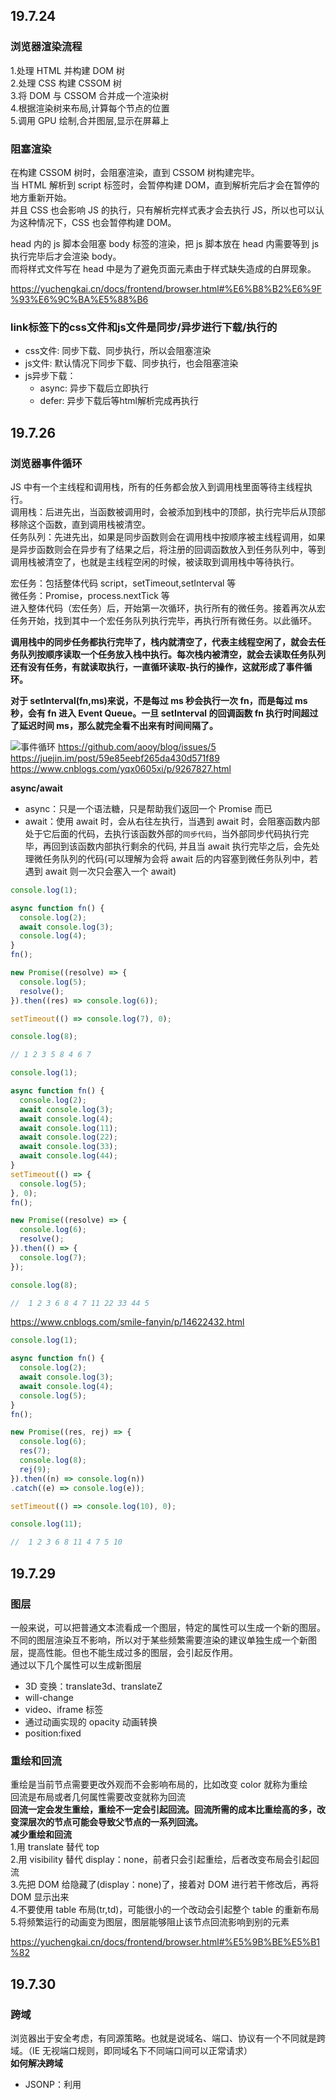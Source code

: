 ## 19.7.24

### 浏览器渲染流程

1.处理 HTML 并构建 DOM 树  
2.处理 CSS 构建 CSSOM 树  
3.将 DOM 与 CSSOM 合并成一个渲染树  
4.根据渲染树来布局,计算每个节点的位置  
5.调用 GPU 绘制,合并图层,显示在屏幕上

### 阻塞渲染

在构建 CSSOM 树时，会阻塞渲染，直到 CSSOM 树构建完毕。  
当 HTML 解析到 script 标签时，会暂停构建 DOM，直到解析完后才会在暂停的地方重新开始。  
并且 CSS 也会影响 JS 的执行，只有解析完样式表才会去执行 JS，所以也可以认为这种情况下，CSS 也会暂停构建 DOM。

head 内的 js 脚本会阻塞 body 标签的渲染，把 js 脚本放在 head 内需要等到 js 执行完毕后才会渲染 body。  
而将样式文件写在 head 中是为了避免页面元素由于样式缺失造成的白屏现象。

https://yuchengkai.cn/docs/frontend/browser.html#%E6%B8%B2%E6%9F%93%E6%9C%BA%E5%88%B6

### link标签下的css文件和js文件是同步/异步进行下载/执行的
- css文件: 同步下载、同步执行，所以会阻塞渲染
- js文件: 默认情况下同步下载、同步执行，也会阻塞渲染
- js异步下载：
  - async: 异步下载后立即执行
  - defer: 异步下载后等html解析完成再执行

## 19.7.26

### 浏览器事件循环

JS 中有一个主线程和调用栈，所有的任务都会放入到调用栈里面等待主线程执行。  
调用栈：后进先出，当函数被调用时，会被添加到栈中的顶部，执行完毕后从顶部移除这个函数，直到调用栈被清空。  
任务队列：先进先出，如果是同步函数则会在调用栈中按顺序被主线程调用，如果是异步函数则会在异步有了结果之后，将注册的回调函数放入到任务队列中，等到调用栈被清空了，也就是主线程空闲的时候，被读取到调用栈中等待执行。

宏任务：包括整体代码 script，setTimeout,setInterval 等  
微任务：Promise，process.nextTick 等  
进入整体代码（宏任务）后，开始第一次循环，执行所有的微任务。接着再次从宏任务开始，找到其中一个宏任务队列执行完毕，再执行所有微任务。以此循环。

**调用栈中的同步任务都执行完毕了，栈内就清空了，代表主线程空闲了，就会去任务队列按顺序读取一个任务放入栈中执行。每次栈内被清空，就会去读取任务队列还有没有任务，有就读取执行，一直循环读取-执行的操作，这就形成了事件循环。**

**对于 setInterval(fn,ms)来说，不是每过 ms 秒会执行一次 fn，而是每过 ms 秒，会有 fn 进入 Event Queue。一旦 setInterval 的回调函数 fn 执行时间超过了延迟时间 ms，那么就完全看不出来有时间间隔了。**

![事件循环](https://p1-jj.byteimg.com/tos-cn-i-t2oaga2asx/gold-user-assets/2017/11/21/15fdcea13361a1ec~tplv-t2oaga2asx-zoom-in-crop-mark:1304:0:0:0.awebp)
https://github.com/aooy/blog/issues/5  
https://juejin.im/post/59e85eebf265da430d571f89  
https://www.cnblogs.com/yqx0605xi/p/9267827.html

**async/await**

- async：只是一个语法糖，只是帮助我们返回一个 Promise 而已
- await：使用 await 时，会从右往左执行，当遇到 await 时，会阻塞函数内部处于它后面的代码，去执行该函数外部的`同步代码`，当外部同步代码执行完毕，再回到该函数内部执行剩余的代码, 并且当 await 执行完毕之后，会先处理微任务队列的代码(可以理解为会将 await 后的内容塞到微任务队列中，若遇到 await 则一次只会塞入一个 await)

```javascript
console.log(1);

async function fn() {
  console.log(2);
  await console.log(3);
  console.log(4);
}
fn();

new Promise((resolve) => {
  console.log(5);
  resolve();
}).then((res) => console.log(6));

setTimeout(() => console.log(7), 0);

console.log(8);

// 1 2 3 5 8 4 6 7
```

```javascript
console.log(1);

async function fn() {
  console.log(2);
  await console.log(3);
  await console.log(4);
  await console.log(11);
  await console.log(22);
  await console.log(33);
  await console.log(44);
}
setTimeout(() => {
  console.log(5);
}, 0);
fn();

new Promise((resolve) => {
  console.log(6);
  resolve();
}).then(() => {
  console.log(7);
});

console.log(8);

//  1 2 3 6 8 4 7 11 22 33 44 5
```

https://www.cnblogs.com/smile-fanyin/p/14622432.html

```javascript
console.log(1);

async function fn() {
  console.log(2);
  await console.log(3);
  await console.log(4);
  console.log(5);
}
fn();

new Promise((res, rej) => {
  console.log(6);
  res(7);
  console.log(8);
  rej(9);
}).then((n) => console.log(n))
.catch((e) => console.log(e));

setTimeout(() => console.log(10), 0);

console.log(11);

//  1 2 3 6 8 11 4 7 5 10
```
## 19.7.29

### 图层

一般来说，可以把普通文本流看成一个图层，特定的属性可以生成一个新的图层。不同的图层渲染互不影响，所以对于某些频繁需要渲染的建议单独生成一个新图层，提高性能。但也不能生成过多的图层，会引起反作用。  
通过以下几个属性可以生成新图层

- 3D 变换：translate3d、translateZ
- will-change
- video、iframe 标签
- 通过动画实现的 opacity 动画转换
- position:fixed

### 重绘和回流

重绘是当前节点需要更改外观而不会影响布局的，比如改变 color 就称为重绘  
回流是布局或者几何属性需要改变就称为回流  
**回流一定会发生重绘，重绘不一定会引起回流。回流所需的成本比重绘高的多，改变深层次的节点可能会导致父节点的一系列回流。**  
**减少重绘和回流**  
1.用 translate 替代 top  
2.用 visibility 替代 display：none，前者只会引起重绘，后者改变布局会引起回流  
3.先把 DOM 给隐藏了(display：none)了，接着对 DOM 进行若干修改后，再将 DOM 显示出来  
4.不要使用 table 布局(tr,td)，可能很小的一个改动会引起整个 table 的重新布局  
5.将频繁运行的动画变为图层，图层能够阻止该节点回流影响到别的元素

https://yuchengkai.cn/docs/frontend/browser.html#%E5%9B%BE%E5%B1%82

## 19.7.30

### 跨域

浏览器出于安全考虑，有同源策略。也就是说域名、端口、协议有一个不同就是跨域。（IE 无视端口规则，即同域名下不同端口间可以正常请求）  
**如何解决跨域**

- JSONP：利用<script>标签没有跨域限制的漏洞。通过<script>标签指向一个需要访问的地址并提供一个回调函数来接收数据。  
  JSONP 只限于 get 请求
- CORS:服务端设置 Access-Control-Allow-Origin 就可以开启 CORS。该属性表示哪些域名可以访问资源，如果设置通配符则表示所有网站都可以访问资源。
- document.domain:该方法只能应用于二级域名相同的情况下，比如 id.qq.com 和 game.qq.com 适用该方法。  
  只需要给页面添加 document.domain = 'qq.com'表示二级域名都相同就可以实现跨域。
- postMessage:常用于获取嵌入页面中的第三方页面数据，一个页面发送消息，另一个页面判断来源，并接收消息。

https://yuchengkai.cn/docs/frontend/browser.html#%E8%B7%A8%E5%9F%9F

## 19.8.1

### new 的过程

1.新生成一个对象  
2.链接到原型  
3.绑定 this  
4.返回新对象

- 以构造器的 prototype 属性为原型，创建新对象；
- 将 this(也就是上一句中的新对象)和调用参数传给构造器，执行；
- 如果构造器没有手动返回对象，则返回第一步创建的新对象，如果有，则舍弃掉第一步创建的新对象，返回手动 return 的对象。

```javascript
// 构造器函数
let Parent = function (name, age) {
  this.name = name;
  this.age = age;
};
Parent.prototype.sayName = function () {
  console.log(this.name);
};
//自己定义的new方法
let newMethod = function (Parent, ...rest) {
  // 1.以构造器的prototype属性为原型，创建新对象；
  let child = Object.create(Parent.prototype);
  // 2.将this和调用参数传给构造器执行
  let result = Parent.apply(child, rest);
  // 3.如果构造器没有手动返回对象，则返回第一步的对象
  return typeof result === "object" ? result : child;
};
//创建实例，将构造函数Parent与形参作为参数传入
const child = newMethod(Parent, "echo", 26);
child.sayName(); //'echo';

//最后检验，与使用new的效果相同
child instanceof Parent; //true
child.hasOwnProperty("name"); //true
child.hasOwnProperty("age"); //true
child.hasOwnProperty("sayName"); //false
```

### 原型链

![原型链](https://camo.githubusercontent.com/8c32afe801835586c6ee59ef570fe2b322eadd6e/68747470733a2f2f79636b2d313235343236333432322e636f732e61702d7368616e676861692e6d7971636c6f75642e636f6d2f626c6f672f323031392d30362d30312d3033333932352e706e67)

```javascript
// function(){} 为构造函数
const fn = function () {};
//  prototype 指向原型（一个对象） {constructor: ƒ}
fn.prototype;
//  constructor  指向原型的构造函数
fn.prototype.constructor === fn;
//  __proto__  指向创建该对象的构造函数的原型  即Function.prototype
fn.__proto__ === Function.prototype;
//  访问创建fn的构造函数 即Function(){}
fn.__proto__.constructor === Function;

// 创建一个对象
const obj = { a: 1 };
// 对象由Object(){}创建
obj.constructor === Object;
//  对象没有prototype属性
obj.prototype === undefined;
// __proto__ 指向创建该对象的构造函数的原型 即Object.prototype
obj.__proto__ === Object.prototype;
```

每一个函数都有`prototype`属性，该属性指向原型。除了 Function.prototype.bind()，通过 bind 方法生成的函数没有`prototype`属性。  
每一个对象都有`__proto__`属性，指向创建该对象的构造函数的原型。  
`Function.prototype`和`Object.prototype`是两个特殊的对象，他们由引擎来创建。  
函数的`prototype`是一个对象，也就是原型。  
对象的`__proto__`指向原型，`__proto__`将对象和原型连接起来组成了原型链。

#### Function.proto === Function.prototype

所有对象都可以通过原型链最终找到`Object.prototype`，虽然`Object.prototype`也是一个对象，但是这个对象不是`Object`创建的，而是引擎自己创建的`Object.prototype`。  
**所以可以这么说，所有实例都是对象，但是对象不一定都是实例。**  
`Function.prototype`这个对象其实是个函数，这个函数也是引擎自己创建的。  
首先引擎创建了`Object.prototype`，接着创建`Function.prototype`,并且用`__proto__`将两者连接起来。  
**所以得出结论，不是所有函数都是`new Function()`产生的。**  
有了`Function.prototype`后才有了`function Function(){}`，然后其他的构造函数都是`Function()`生成的。  
由于其他构造函数都可以通过原型链找到`Function.prototype`，并且`function Function()`本质也是函数，为了不产生混乱就将`function Function()`的`__proto__`联系到`Function.prototype`上。

```javascript
function foo() {
  //  设置私有属性 此时将foo视为普通对象 通过foo.a()访问
  foo.a = function () {
    console.log(1);
  };
  this.a = function () {
    console.log(2);
  };
}
//  通过prototype绑定的属性为公有属性 此时可将foo视为class 可通实例.a()进行访问
foo.prototype.a = function () {
  console.log(3);
};
Function.prototype.a = function () {
  console.log(4);
};

//  此时调用静态方法
foo.a(); //  此时未实例化 函数也没执行 foo.a是在函数体内执行 此时找不到foo.a只能去原型链找
const obj = new foo(); //  建立原型链
//  此时有两个a方法 一个内部方法 一个外部公有方法 优先调用内部方法
obj.a();
//  此时foo函数内部属性已初始化 函数内部的静态方法覆盖原静态方法
foo.a();

//  4 2 1
```

#### 箭头函数没有原型链
```javascript
const A = () => ({})
console.log(new A())  // Uncaught TypeError: A is not a constructor

const B = function() { return {}}
console.log(new B())  //  {}
```
https://github.com/KieSun/Dream/issues/2

## 19.8.5

### 安全

#### XSS

XSS 通过修改 HTML 节点或者执行 JS 代码来攻击网站。  
通常的防御手段是转义输入的内容，对引号、尖括号、斜杠进行转义。  
例如通过 URL 获取某些参数

```html
<!-- http://www.domain.com?name=<script>alert(1)</script> -->
<div>{{name}}</div>
```

#### CSRF

CSRF 就是利用用户的登录状态发起恶意请求。  
如果是 Get 请求则可以在 img 标签中设置图片地址为对应接口，如果是 Post 请求则需要用表单来提交接口。  
**如何防御**  
1.Get 请求不对数据进行修改。  
2.Cookie 设置`SameSite`属性，使 Cookie 不随着跨域请求发送。  
3.阻止第三方网站请求接口。  
4.请求时附带验证信息，如 token。  
5.验证 Referer。浏览器发送请求时会带上 Referer，通过验证 Referer 判断请求是否是第三方网站发起的。

#### CSP

CSP 本质上是建立白名单，规定浏览器只能执行特定来源的代码。  
通常可以在 HTTP Header（请求头）或者 HTML 的 meta 标签中设置`Content-Security-Policy`（只允许加载本站资源/只加载 HTTPS 协议图片/允许加载任何来源框架）来开启 CSP。

https://yuchengkai.cn/docs/frontend/safety.html#xss

### H5 新特性

1.video/radio  
2.canvas  
3.webSocket  
4.webWorker js 多线程  
5.语义化标签如 header、footer、nav 等  
6.新增了很多表单属性如 min 和 max、autofocus、placehoder 等  
7.sessionStorage 短期存储浏览器关闭就删除;localStorage 长期数据存储，与 cookie 相比 cookie 大小只有 4kb 左右，而 localStorage 有 5Mb。

### 继承

使用 call 或 apply 借用其他构造函数的成员。

```javascript
//  父类
function Person(name) {
  this.name = name;
  this.attr = ["小黄", "小白"];
  this.print = () => {
    console.log(this.name);
  };
}
//  子类
function Student(name) {
  Person.call(this, name);
}

const a = new Person("A");
a.print(); // A
const b = new Student("B");
b.print(); // B
b.attr.push("小黑");
console.log(b.attr); // ["小黄", "小白", "小黑"]
console.log(a.attr); // ["小黄", "小白"]
```

https://www.jianshu.com/p/b76ddb68df0e

### 深拷贝浅拷贝

```javascript
//  浅拷贝
const a = { a: 1, b: 2, c: 3 };
const b = a;
b.d = 4;
console.log(b); //  {a: 1, b: 2, c: 3, d: 4}
console.log(a); //  {a: 1, b: 2, c: 3, d: 4}

//  深拷贝
function clone(num) {
  let newNum;
  if (num instanceof Array) {
    newNum = [];
    num.map((e, index) => (newNum[index] = clone(num[index])));
    return newNum;
  } else if (num instanceof Object) {
    newNum = {};
    for (let i in num) {
      newNum[i] = clone(num[i]);
    }
    return newNum;
  } else {
    return num;
  }
}
const c = clone(a);
c.e = 5;
console.log(c); //  {a: 1, b: 2, c: 3, d: 4, e: 5}
console.log(a); //  {a: 1, b: 2, c: 3, d: 4}
```

### super()

说明：`super`是 es6 新增的语法糖 用于访问父类。  
功能：在构造函数中调用`super`相当于把父类的`construcrtor`给执行了，并且将`this`指向指定为子类。`super`中传递的参数相当于给父类的`constructor`传递参数。  
注意事项：如果定义了`class`但是没有写`construcrtor`方法，那么编译器会自动加入`construcrtor`，并且在其中调用`super`方法。如果使用`extends`继承父类后写了`construcrtor`方法但是没有调用`super`，则子类拿不到`this`对象，并且会抛出异常。  
https://es6.ruanyifeng.com/#docs/class-extends  
https://www.jianshu.com/p/2a5a7352f4e5

### 图片懒加载实现原理

可视区域：`document.documentElement.clientHeight`  
滚动距离：`document.documentElement.scrollTop`  
元素距离页面顶部的距离：`e.offsetTop`  
判断元素加载条件：**可视区域 + 滚动距离 > 元素距离页面顶部距离**  
[[具体实现](https://github.com/Elderkly/Lazyload/blob/master/index.html)]  
![Lazyload](https://picb.zhimg.com/80/v2-af1ab0c5f34e468e8647135c1f9f51e4_720w.jpg)  
https://zhuanlan.zhihu.com/p/55311726

### 正则

```javascript
/**
    pattern：正则表达式
    flags:标识(修饰符)
        标识主要包括：
        1. i 忽略大小写匹配
        2. m 多行匹配，即在到达一行文本末尾时还会继续寻常下一行中是否与正则匹配的项
        3. g 全局匹配 模式应用于所有字符串，而非在找到第一个匹配项时停止
*/
const reg = /pattern/flags                  //  字面量创建
const reg2 = new RegExp(pattren, flags)     //  实例创建 可进行字符串拼接
```

正则截取`id`后的内容  
`'id:123123'.match(/id(\W*)/)[1]`或`new RegExp('id(\\S*)').exec('id:123123')[1]`

## 常用数组操作 API

| 序号 |      API      | 描述                                                                                                                                                                     |     返回值     | 是否改变原数组 |
| :--: | :-----------: | :----------------------------------------------------------------------------------------------------------------------------------------------------------------------- | :------------: | :------------: |
|  1   |    push()     | 在最后插入一个或多个数据                                                                                                                                                 |    数组长度    |      改变      |
|  2   |   unshift()   | 在头部插入一个或多个数据                                                                                                                                                 |    数组长度    |      改变      |
|  3   |     pop()     | 弹出最后一个数据                                                                                                                                                         |   删除的数据   |      改变      |
|  4   |    shift()    | 弹出第一个数据                                                                                                                                                           |   删除的数据   |      改变      |
|  5   |   reverse()   | 逆置数据                                                                                                                                                                 |      数组      |      改变      |
|  6   |    join()     | 将数组转为字符串                                                                                                                                                         |     字符串     |     不改变     |
|  7   |    slice()    | 截取指定位置的数组                                                                                                                                                       |    截取内容    |     不改变     |
|  8   |   concat()    | 合并数组                                                                                                                                                                 |    合并内容    |     不改变     |
|  9   |    sort()     | 排序                                                                                                                                                                     |    排序结果    |      改变      |
|  10  |   splice()    | 删除指定位置，并替换                                                                                                                                                     |  删除后的数组  |      改变      |
|  11  | lastIndexOf() | 反向查询数据的索引                                                                                                                                                       |      索引      |     不改变     |
|  12  |   filter()    | 筛选符合回调函数的数据                                                                                                                                                   |      数组      |     不改变     |
|  13  |    every()    | 判断数组元素是否符合回调函数条件，全部元素都满足则返回 true                                                                                                              |    boolean     |     不改变     |
|  14  |    some()     | 对标 every(),只要有一个元素符合条件则返回 true                                                                                                                           |    boolean     |     不改变     |
|  15  |   reduce()    | reduce() 可同时将前面数组项遍历产生的结果与当前遍历项进行运算,接收两个参数，第一个为回调函数，第二个为初值，若指定了初值则从第一个元素开始遍历，否则从第二个元素开始遍历 | 自定义返回类型 |     不改变     |
|  16  | reduceRight() | 同 reduce()不过从右往左遍历                                                                                                                                              | 自定义返回类型 |     不改变     |

https://blog.csdn.net/BBBBobo/article/details/121869585  
https://blog.csdn.net/qq_38970408/article/details/121018660

## 截取一个数字的百位、十位、个位

- 力扣 1281  
  `Array.from(String(n), Number)`

**https://blog.csdn.net/yangaoyuan1999/article/details/119993661**

## Set、Map、WeakSet 和 WeakMap 的区别？

|    Api    | 特点                                                                                     | 属性               | 方法                                                                           |
| :-------: | :--------------------------------------------------------------------------------------- | :----------------- | :----------------------------------------------------------------------------- |
| Set(集合) | 成员唯一、有序不重复、可遍历，类似`Array`                                                | `size`类似`length` | `add`、`delete`、`has`、`clear`、`keys`、`values`、`entries`、`forEach`        |
|  WeakSet  | 只能存放对象引用，不能存放值，不可遍历，存放的对象为弱引用，即不计入引用计数，会被回收掉 |                    | 同 Set 但没有遍历的 Api                                                        |
| Map(字典) | 类似`Set`但以`[key,value]`来存储，有序不重复、可遍历                                     | `size`             | `get`、`set`、`has`、`delete`、`clear`、`keys`、`values`、`entries`、`forEach` |
|  WeakMap  | 类似`WeakSet`但只接受对象作为键名，有序不重复、不可遍历                                  |                    | 同 Map 但没有遍历的 Api                                                        |

**https://github.com/sisterAn/blog/issues/24**

## 上传图片

传了 formData 就不用制定 Content-Type 了。  
**https://zhuanlan.zhihu.com/p/34291688**

## sort

> 如果 compareFunction(a, b) 小于 0 ，那么 a 会被排列到 b 之前；  
> 如果 compareFunction(a, b) 等于 0 ， a 和 b 的相对位置不变。备注： ECMAScript 标准并不保证这一行为，而且也不是所有浏览器都会遵守（例如 Mozilla 在 2003 年之前的版本）；  
> 如果 compareFunction(a, b) 大于 0 ， b 会被排列到 a 之前。  
> compareFunction(a, b) 必须总是对相同的输入返回相同的比较结果，否则排序的结果将是不确定的。

**!!!!!sort 若不传参数则默认按首位进行排序，若想得到升序最好传入函数!!!!!!!**

```JavaScript
// eg.(1)
[-1,-2,-3,1,2,4].sort() // [-1,-2,-3,1,2,4]
[-1,-2,-3,1,2,4].sort((a,b) => a - b)  //  [-3,-2,-1,1,2,4]

//  eg.(2)
[10,1,2,7,6,1,5].sort() // [1,1,10,2,5,6,7]
[10,1,2,7,6,1,5].sort((a,b) => a - b) // [1,1,2,5,6,7,10]
```

**注意 a 一般指向数组后一项并不是前一项**
**https://developer.mozilla.org/zh-CN/docs/Web/JavaScript/Reference/Global_Objects/Array/sort**

## 创建二维数组

```javascript
Array.from(new Array(length), () => new Array(length).fill(false));
```

## react 图片上传

```javascript
<div
  className="border-2 h-12 border-dotted cursor-pointer flex justify-center items-center text-white border-[#8692AF] text-base"
  onDragEnter={onDragEnter}
  onDragLeave={onDragLeave}
  onDragOver={onDragOver}
  onDrop={onDrop}
></div>;

const onDragEnter = (e: any) => {
  console.log("onDragEnter");
  e.preventDefault();
};

const onDragOver = (e: any) => e.preventDefault();

const onDragLeave = (e: any) => {
  console.log("onDragLeave");
  e.preventDefault();
};
const onDrop = (e: any) => {
  e.preventDefault();
  console.log(e.dataTransfer?.files?.[0]);
};
```

## 性能优化

**https://juejin.cn/post/6949896020788690958**

## Date

```JavaScript
//  获取某一天的23.59.59
new Date(time).setHours(23,59,59)
```

## Array.from

对一个类似数组或可迭代对象创建一个新的，浅拷贝的数组实例。

```javascript
console.log(Array.from("foo"));
// expected output: Array ["f", "o", "o"]

console.log(Array.from([1, 2, 3], (x) => x + x));
// expected output: Array [2, 4, 6]

console.log(Array.from(new Array(3), (x) => new Array(2)));
//  Array 3 x 2
```

## js 生成二维数组

```javascript
Array.from(new Array(3), (x) => new Array(2));

new Array(3).fill().map((x) => new Array(2));
```

## js 赋值顺序

一开始`从左往右`寻找未声明的变量或者报错信息，若没有这个变量则赋值 undefined，之后`从右往左`进行赋值。

```javascript
var a = { x: 1, y: { z: 2 } };
var b = a;
a.n.e = a.x = { n: 1 }; // => 报错 一开始从左往右a.n被赋值为undefined，而undefined没有e属性所以报错

var a = { x: 1, y: { z: 2 } };
var b = a;
c = a.y.zz = a.d = { n: 2 };
c; // {n:2}
a; // {x:1,y:{z:2,zz:{n:2}},d:{n:2}}

var a = { x: 1, y: { z: 2 } };
var b = a;
b.n = 3;
b; // { x: 1, y: { z: 2 }, n: 3 }
a; // { x: 1, y: { z: 2 }, n: 3 }

var a = { x: 1, y: { z: 2 } };
var b = a;
a.y.xxxx = a.y.zz = a.y = a.d = { n: 2 };
a; // {x: 1, d: { n: 2 }, y: { n: 2 }}
```

**若一行赋值语句中，同时出现父级和子级，则子级赋值默认无效。如`a.y = a.y.zz`，此时无论`a.y`在左边还是右边，赋值`a.y`的时候都会覆盖掉子级的赋值**

**对于共用一条赋值语句的情况，若需要用到前置变量，则尽量将当前语句放到右边**

```javascript
const used = new Array(y).fill().map((z) => new Array(x).fill(0)),
  x = 2,
  y = 3; //  报错: y is not defined

//  正确用法
const x = 2,
  y = 3,
  used = new Array(y).fill().map((z) => new Array(x).fill(0));
```

**https://www.csdn.net/tags/MtTaggwsNjI1NzUtYmxvZwO0O0OO0O0O.html**

## Object.assign 会改变第一个对象

将后面的对象合并到第一个对象中，如果要创建新数组则第一个参数传一个空对象。

```javascript
var a = { a: 1 },
  b = { b: 2 };
var c = Object.assign(a, b);

console.log(c); // {a:1,b:2}
console.log(a); // {a:1,b:2}

var d = { d: 1 },
  e = { e: 2 };
var f = Object.assign({}, d, e);

console.log(f); // {d:1, e:2}
console.log(d); // {d:1}
```

## Input 相关

### Input 加入前缀后缀

用 div 包裹，前缀和后缀用 div 显示，input 在中间。

### Input 宽度随输入内容变化

**https://daotin.netlify.app/winm4g.html#%E6%96%B9%E6%B3%95**

### Fetch 中断请求

**https://github.com/cheungseol/cheungseol.github.io/issues/22**

```javascript
//  在被Promise包围着的Fetch函数中
const FetchFn = async <T>({
  type = 'GET', url, body, isExtraUrl, headers = null, compileBody = true, demandToken,
}: Props) => {
  const fetchController = new AbortController();
  const p = new Promise<T>((resolve, reject) => {
    const requestUrl = isExtraUrl ? url : `${APIURL}${url}`;
    fetch(requestUrl, {
      //  给fetch绑定signal
      signal: fetchController.signal,
      ...
  });
  //  给Promise绑定controller属性
  Object.setPrototypeOf(p, Object.assign(Object.getPrototypeOf(p), { controller: fetchController }));
  return p;
};

//  使用
useEffect(() => {
    const f:any = Fetch({url: `/ln/invoices/${id}`})
    .then(res => {
        console.log(res)
    })
    .catch(e => {
        console.log(e)
    })
    return () => f.controller.abort()
}, [id])
```

## js 中 map()方法是否改变原数组

当数组元素是基本数据类型时，map()方法不会改变原数组；当数组元素是引用类型时，map()方法会改变原数组。  
**https://www.jianshu.com/p/d709fe2be814**

## 解决 js 中小数点太多显示科学计数法的问题

```javascript
new BigNumber(e.fixedSats).div(Math.pow(10, 8)).toFixed();
```

## 字符串比较的 BUG

```javascript
99 > 100; // false
"99" > "100"; // true
```

## 箭头函数不绑定 Arguments 对象

**https://developer.mozilla.org/zh-CN/docs/Web/JavaScript/Reference/Functions/Arrow_functions**

## 临时死区

JavaScript 中的“临时死区”（Temporal Dead Zone，简称 TDZ）是指在代码块中使用 let 或 const 声明变量时，从该声明语句开始直到变量实际被赋值之前的这段时间内，该变量是无法被访问的。

```typescript
//  原代码
const { content }: any =
  (await Fetch({
    url: "/invoices/sendcoins",
    type: "POST",
    body: {
      addr: address,
      memo: address,
      amount,
    },
  })
  (await check2FA(codeFA, content))) &&
  sendCoinByLightning(sendAddress, content, amount, memo); // 报错:Block-scoped variable 'content' used before its declaration.

//  修复
const { content }: any =
  (await Fetch({
    url: "/invoices/sendcoins",
    type: "POST",
    body: {
      addr: address,
      memo: address,
      amount,
    },
  });
  (await check2FA(codeFA, content))) &&
  sendCoinByLightning(sendAddress, content, amount, memo);
```

### 解读

因为 `await Fetch()` 是异步操作，在声明 `content` 变量时，`Fetch` 操作还未完成。

不加入 `;` 会报错是因为 JavaScript 解析器会认为内容还在继续，导致找不到 `content` 变量。

加入 `;` 后，JavaScript 解析器会断定声明结束，`content` 变量等异步操作完成后再使用。

详细解释：

不加入 `;`：

```typescript
const { content }: any = await Fetch({...})
(await check2FA(codeFA, content)) && sendCoinByLightning(...)
```

这时，JavaScript 解析器会把这两个语句认为是一个语句块，认为 `content` 已经声明好了。

但实际上，`await Fetch()` 是异步操作，等异步操作完成后 `content` 才有值，所以会报错找不到 `content`。

加入 `;` 后：

```typescript
const { content }: any = await Fetch({...});
(await check2FA(codeFA, content)) && sendCoinByLightning(...)
```

这时，JavaScript 解析器会把这两个视为两个独立的语句：

1. 声明 `content` 变量
2. 执行 `check2FA` 和 `sendCoinByLightning`

由于 `;` 表示声明结束，所以解析器知道 `content` 还未有值，等异步操作完成后才使用，这样就不会报错。

总的来说，加入 `;` 可以告知解析器 `content` 声明已结束，等异步操作完成后再使用。不加入 `;` 会导致解析器认为 `content` 已有值，进而报错。

## ??与||

```javascript
var a = "" || "error"; // ===> "error"
var b = "" ?? "error"; // ===> ""
```

`??` 检查的是`null/undefined`,""不是这两个值所以返回""。  
`||` 检查的是`truthy/falsy`,""属于 falsy 所以检查下一个值。

## 实现类似Vue的MVVM模式
```javascript
/**
 * Implement a response model similar to MVVM (Model-View-ViewModel) pattern.
 * Model: reactive
 * ViewModel: computed
 * View: console.log
*/

//  确保value初始化时能拿到正确的value以及确保deps不会重复写入副作用函数
let currentEffect = null;

//  计算属性
function computed(getter) {
    let value;
    let needsUpdate = true;

    const effect = () => {
        value = getter();
        needsUpdate = false;
    };

    return {
        get value() {
            if (needsUpdate) {
                currentEffect = effect;
                effect();
                currentEffect = null;
            }
            return value;
        }
    };
}

//  Model
function reactive(target) {
    //  存放每个计算属性出现变更时需要执行的副作用函数
    const deps = {};

    const getDep = (prop) => {
        if (!deps[prop]) {
            deps[prop] = [];
        }
        return deps[prop];
    };

    return new Proxy(target, {
        get(obj, prop) {
            //  只有计算属性初始化时才需要绑定副作用函数
            if (currentEffect) {
                getDep(prop).push(currentEffect);
            }
            return obj[prop];
        },
        set(obj, prop, value) {
            obj[prop] = value;
            //  计算属性出现变更 执行所有绑定的副作用函数
            getDep(prop).forEach(effect => effect());
            return true;
        }
    });
}

const node = reactive({ leftChildren: 1 });
console.log(node.leftChildren, node.rightChildren); // 1 undefined

const children = computed(() => node.leftChildren + (parseInt(node.rightChildren) || 0));
console.log(children.value); // 1

node.leftChildren = 10;
console.log(children.value); // 10

node.rightChildren = 2;
console.log(children.value); // 12

const children2 = computed(() => node.leftChildren * 2);
console.log(children2.value)    // 20

node.leftChildren = 15;
console.log(children.value, children2.value)        //  17 30

node.rightChildren = 5;
console.log(children.value, children2.value)    //  20 30
```


## JavaScript编译原理

### 1.解析
JavaScript引擎会对源代码进行解析，将其转换为抽象语法树（Abstract Syntax Tree, AST）。
- 词法分析: 将源代码转换为一系列的标记（Tokens）。标记是语言的最小单位，如关键字、变量名、操作符等。
- 语法分析: 使用标记生成抽象语法树（AST）

#### AST示例
```javascript
function add(a, b) {
  return a + b;
}

let result = add(2, 3);
console.log(result);
```
对应的AST树
```scss
Program
 ├── FunctionDeclaration (add)
 │   ├── Identifier (a)
 │   ├── Identifier (b)
 │   └── BlockStatement
 │       └── ReturnStatement
 │           └── BinaryExpression (+)
 │               ├── Identifier (a)
 │               └── Identifier (b)
 ├── VariableDeclaration (result)
 │   └── VariableDeclarator
 │       ├── Identifier (result)
 │       └── CallExpression (add(2, 3))
 │           ├── Identifier (add)
 │           ├── Literal (2)
 │           └── Literal (3)
 └── ExpressionStatement (console.log(result))
     └── CallExpression
         ├── MemberExpression (console.log)
         │   ├── Identifier (console)
         │   └── Identifier (log)
         └── Identifier (result)
```

### 2.编译
JavaScript引擎会对AST进行编译，生成中间代码或字节码。
- 字节码生成: 将AST转换为中间表示，然后进一步转换为字节码(字节码是一种低级别的、与机器无关的代码，可以被虚拟机执行)。
- 优化: 在生成字节码的过程中，JavaScript引擎会对代码进行各种优化，以提高执行效率。这些优化可能包括内联函数、消除死代码、常量折叠等。

### 3.执行
最终的字节码由JavaScript引擎的解释器或即时编译器（JIT Compiler）执行。
- 解释器: 直接执行字节码，每次执行都需要重新解释字节码。这种方式启动快，但运行速度较慢。
- 即时编译器（JIT Compiler）: 在运行时将热点代码（Hot Code，即执行频率高的代码）编译为机器码，这种方式启动较慢，但运行速度快。JIT编译器会在执行过程中不断收集代码的运行信息，进行动态优化。


## 作用域
### 查找操作
- LHS: 目的是找到变量容器本身，以便可以对其赋值。例如，在赋值操作的左侧，或作为函数参数传递的变量名。
  - 查找失败：自动隐式 地创建一个全局变量(非严格模式下)，或者抛出 `ReferenceError` 异常(严格模式下)
- RHS: 目的是找到变量的值，即访问或使用变量。例如，在赋值操作的右侧，或在表达式中使用变量时。
  - 不成功的 RHS 引用会导致抛出 `ReferenceError` 异常 

```javascript
function foo(a) { 
  var b = a;
  return a + b; 
}
var c = foo( 2 );

//  LHS: var c、a = 2、 var b
//  RHS: foo(2)、b = a、return a + b(两次、一次找a一次找b)
```

### 作用域嵌套
当一个块或函数嵌套在另一个块或函数中时，就发生了作用域的嵌套。因此，在当前作用域中无法找到某个变量时，引擎就会在外层嵌套的作用域中继续查找，直到找到该变量，抵达最外层的作用域(也就是`全局作用域`)为止。

### 欺骗词法作用域
主要用到`eval`和`with`这两个关键词，但是这两个关键词在严格模式和后续的ECMA版本中都被禁用和废除了。
```javascript
function foo(str, a) { 
  eval( str ); // 欺骗! 
  console.log( a, b );
}
var b = 2;
foo( "var b = 3;", 1 ); // 1, 3
```

```javascript
function foo(obj) { 
  with (obj) {
    a = 2; 
  }
}
var o1 = { 
  a: 3
};
var o2 = { 
  b: 3
};
foo( o1 );
console.log( o1.a ); // 2
foo( o2 );
console.log( o2.a ); // undefined
console.log( a ); // 2——不好，a 被泄漏到全局作用域上了!
```
使用`eval`和`with`会影响性能表现。       
**这两个机制的副作用是引擎无法在编译时对作用域查找进行优化，因为引擎只能谨慎地认为这样的优化是无效的。最悲观的情况是如果出现了`eval(..)`或`with`，所有的优化可能都是无意义的，因此最简单的做法就是`完全不做`任何优化。**

### 函数声明和表达式
区分函数声明和表达式最简单的方法是看 function 关键字出现在声明中的位置(不仅仅是一行代码，而是整个声明中的位置)。如果 function 是声明中的第一个词，那么就是一个函数声明，否则就是一个函数表达式。
```javascript
//  函数声明
function test () {...}

//  函数表达式 IIFE1
(function IIFE() {...})()

//  IIFE2
(function() {...}())

//  IIFE3
void function() { ... }();
```

### 提升
只有`声明`本身会被提升，而赋值或其他运行逻辑会留在原地。**(所以这里需要区分函数声明和函数表达式)**    
也就是说函数声明会被提升，但是函数表达式并不会被提升。    
```javascript
foo()

function foo() {
  console.log( a ); // undefined 
  var a = 2;
}

/**   实际的执行顺序  */
function foo() { 
  var a;
  console.log( a ); // undefined
  a = 2; 
}

foo();
```
```javascript
foo(); // TypeError
bar(); // ReferenceError
var foo = function bar() { 
  // ...
};

/**   实际的执行顺序  */
var foo;
foo(); // TypeError
bar(); // ReferenceError
foo = function() {
  var bar = ...self... 
  // ...
}
```
函数声明和变量声明都会被提升，但是函数会`首先`被提升，然后才是变量。
```javascript
foo() // 1

var foo;

function foo() {
  console.log(1)
}

foo = function() {
  console.log(2)
}

/**   实际的执行顺序  */
function foo() {
  console.log(1)
}

foo() // 1

foo = function () {
  console.log(2)
}
```
出现在后面的函数声明可以`覆盖`前面的。
```javascript
foo() // 3
function foo() {
  console.log(1)
}

var foo = function () {
  console.log(2)
}

function foo () {
  console.log(3)
}
```

## this丢失
```typescript
const handlerAction = async (action: string) => {
  const handlerMapping = {
    [HiddenAction.Selected]: documentSchduler.handler1
  }
  await handlerMapping[action]()       //  handler1内部的this指向global 严格模式下指向undefined
}
```

```typescript
const handlerAction = async (action: string) => {
  const handlerMapping = {
    [HiddenAction.Selected]: documentSchduler.handler1
  }
  await documentSchduler.handler1()       //  handler1内部的this指向documentSchduler
}
```

**https://github.com/felix-cao/Blog/issues/90**